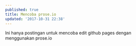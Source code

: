 ```yaml
---
published: true
title: Mencoba prose.io
updated: '2017-10-31 22:38'
---
```

Ini hanya postingan untuk mencoba edit github pages dengan menggunakan prose.io
